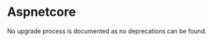 <!-- NOTE: THIS FILE IS AUTOGENERATED. DO NOT EDIT BY HAND. -->
<!-- see templates/registry/markdown/attribute_namespace.md.j2 -->

# Aspnetcore

No upgrade process is documented as no deprecations can be found.




